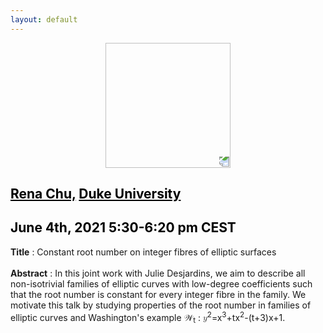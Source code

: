 ```yaml
---
layout: default
---
```


<p align="center">
  <img width="200" height="200" style="transform: rotate(0.5turn);" src="https://upload.wikimedia.org/wikipedia/commons/1/18/Rational_points_of_bounded_height_outside_the_27_lines_on_Clebsch%27s_diagonal_cubic_surface.png">
</p>

## <a href="https://scholars.duke.edu/person/rena.chu" style="color:black">Rena Chu,</a> <a href="https://duke.edu/" style="color:black">Duke University</a>
## <c style="color:black">June 4th, 2021  5:30-6:20 pm CEST</c>

<b>Title</b> : Constant root number on integer fibres of elliptic surfaces
<br>
<br>
<b>Abstract</b> :  In this joint work with Julie Desjardins, we aim to describe all non-isotrivial families of elliptic curves with low-degree coefficients such that the root number is constant for every integer fibre in the family. We motivate this talk by studying properties of the root number in families of elliptic curves and Washington's example &#x1d4b2;<math><sub><mi>t</mi></sub></math> : <math><mi>y</mi><sup><mi>2</mi></sup><mo>=</mo><mi>x</mi><sup><mi>3</mi></sup><mo>+</mo><mi>t</mi><mi>x</mi><sup><mi>2</mi></sup><mo>-</mo><mi>(</mi><mi>t</mi><mo>+</mo><mi>3</mi><mi>)</mi><mi>x</mi><mo>+</mo><mi>1</mi></math>.

